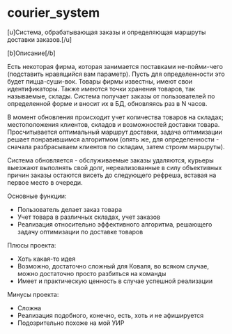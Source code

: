 # courier_system

[u]Система, обрабатывающая заказы и определяющая маршруты доставки заказов.[/u]

[b]Описание[/b]

Есть некоторая фирма, которая занимается поставками не-пойми-чего (подставить нравящийся вам параметр). Пусть для определенности это будет пицца-суши-вок. Товары фирмы известны, имеют свои идентификаторы. Также имеются точки хранения товаров, так называемые, склады. Система получает заказы от пользователей по определенной форме и вносит их в БД, обновляясь раз в N часов. 

В момент обновления происходит учет количества товаров на складах; местоположения клиентов, складов и возможностей доставки товара. Просчитывается оптимальный маршрут доставки, задача оптимизации решает понравившимся алгоритмом (опять же, для определенности - сначала разбрасываем клиентов по складам, затем строим маршруты).

Система обновляется - обслуживаемые заказы удаляются, курьеры выезжают выполнять свой долг, нереализованные в силу объективных причин заказы остаются висеть до следующего рефреша, вставая на первое место в очереди.

Основные функции:

- Пользователь делает заказ товара
- Учет товара в различных складах, учет заказов
- Реализация относительно эффективного алгоритма, решающего задачу оптимизации по доставке товаров

Плюсы проекта:

- Хоть какая-то идея
- Возможно, достаточно сложный для Коваля, во всяком случае, можно достаточно просто разбиться на команды
- Имеет и практическую ценность в случае успешной реализации

Минусы проекта:

- Сложна
- Реализация подобного, конечно, есть, хоть и не афишируется
- Подозрительно похоже на мой УИР
